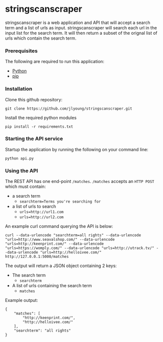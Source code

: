 # stringscanscraper
stringscanscraper is a web application and API that will accept a search term and a list of urls as input.
stringscanscraper will search each url in the input list for the search term. 
It will then return a subset of the orignal list of urls which contain the search term.

### Prerequisites
The following are required to run this application:
* [Python](https://www.python.org/downloads/)
* [pip](https://pip.pypa.io/en/stable/installing.html)

### Installation
Clone this github repository:

```
git clone https://github.com/jlyoung/stringscanscraper.git
```

Install the required python modules

```
pip install -r requirements.txt
```

### Starting the API service
Startup the application by running the following on your command line:
```
python api.py
```

### Using the API
The REST API has one end-point `/matches`.
`/matches` accepts an `HTTP POST` which must contain: 
* a search term
  * `searchterm=Terms you're searching for`
* a list of urls to search
  * `urls=http://url1.com`  
  * `urls=http://url2.com`

An example curl command querying the API is below:

```
curl --data-urlencode "searchterm=all rights" --data-urlencode "urls=http://www.seavalshop.com/" --data-urlencode "urls=http://keenprint.com/" --data-urlencode "urls=https://womply.com/" --data-urlencode "urls=http://utrack.tv/" --data-urlencode "urls=http://helloivee.com/" http://127.0.0.1:5000/matches
```

The output will return a JSON object containing 2 keys:
* The search term
  * `searchterm`
* A list of urls containing the search term
  * `matches`

Example output:

```
{
    "matches": [
        "http://keenprint.com/", 
        "http://helloivee.com/"
    ], 
    "searchterm": "all rights"
}
```

